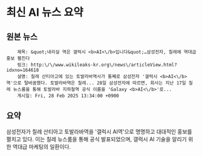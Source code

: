 # 최신 AI 뉴스 요약

## 원본 뉴스
		제목: &quot;내리실 역은 갤럭시 <b>AI<\/b>입니다&quot;…삼성전자, 칠레에 역대급 홍보 펼친다
		링크: http:\/\/www.wikileaks-kr.org\/news\/articleView.html?idxno=164618
		설명: 칠레 산티아고에 있는 토발라바역사가 통째로 삼성전자 '갤럭시 <b>AI<\/b>역'으로 탈바꿈했다. 토발라바역은 칠레... 28일 삼성전자에 따르면, 회사는 지난 17일 칠레 뉴스룸을 통해 토발라바 지하철역 공식 이름을 'Galaxy <b>AI<\/b>'로... 
		게시일: Fri, 28 Feb 2025 13:34:00 +0900


## 요약
삼성전자가 칠레 산티아고 토발라바역을 '갤럭시 AI역'으로 명명하고 대대적인 홍보를 펼치고 있다. 이는 칠레 뉴스룸을 통해 공식 발표되었으며, 갤럭시 AI 기술을 알리기 위한 역대급 마케팅의 일환이다.
